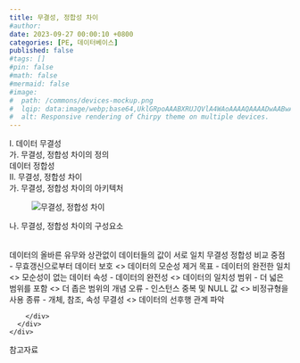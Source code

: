 ```yaml
---
title: 무결성, 정합성 차이
#author: 
date: 2023-09-27 00:00:10 +0800
categories: [PE, 데이터베이스]
published: false
#tags: []
#pin: false
#math: false
#mermaid: false
#image:
#  path: /commons/devices-mockup.png
#  lqip: data:image/webp;base64,UklGRpoAAABXRUJQVlA4WAoAAAAQAAAADwAABwAAQUxQSDIAAAARL0AmbZurmr57yyIiqE8oiG0bejIYEQTgqiDA9vqnsUSI6H+oAERp2HZ65qP/VIAWAFZQOCBCAAAA8AEAnQEqEAAIAAVAfCWkAALp8sF8rgRgAP7o9FDvMCkMde9PK7euH5M1m6VWoDXf2FkP3BqV0ZYbO6NA/VFIAAAA
#  alt: Responsive rendering of Chirpy theme on multiple devices.
---
```


<div class="post-wrap">
  <div class="para">
    <div class="para-title">
      I. 데이터 무결성
    </div>
    <div class="para-cntnt">
      <div class="para">
        <div class="para-title">
          가. 무결성, 정합성 차이의 정의
        </div>
        <div class="para-cntnt">
          데이터 정합성
        </div>
      </div>
    </div>
  </div>
  
  <div class="para">
    <div class="para-title">
      II. 무결성, 정합성 차이
    </div>
    <div class="para-cntnt">
      <div class="para">
        <div class="para-title">
          가. 무결성, 정합성 차이의 아키텍처
        </div>
        <div class="para-cntnt">
          <figure class="post-figure">
            <img src="/assets/img/posts/무결성,-정합성-차이.png" alt="무결성, 정합성 차이">
<!--            <figcaption>Source: Unveiling the Metaverse: Exploring Emerging Trends, Multifaceted Perspectives, and Future Challenges</figcaption>-->
          </figure>
        </div>
      </div>
      <div class="para">
        <div class="para-title">
          나. 무결성, 정합성 차이의 구성요소
        </div>
        <div class="para-cntnt">
          <table class="post-table">
          </table>
            데이터의 올바른 유무와 상관없이 데이터들의 값이 서로 일치
무결성 정합성 비교
  중점 - 무효갱신으로부터 데이터 보호 &lt;&gt; 데이터의 모순성 제거
  목표 - 데이터의 완전한 일치 &lt;&gt; 모순성이 없는 데이터
  속성 - 데이터의 완전성 &lt;&gt; 데이터의 일치성
  범위 - 더 넓은 범위를 포함 &lt;&gt; 더 좁은 범위의 개념
  오류 - 인스턴스 중복 및 NULL 값 &lt;&gt; 비정규형을 사용
  종류 - 개체, 참조, 속성 무결성 &lt;&gt; 데이터의 선후행 관계 파악

        </div>
      </div>
    </div>
  </div>

  <div class="refr-wrap">
    <div class="refr-title">
        참고자료
    </div>
    <ol class="refr-list">
    <!--    <li>(나현식, 최대선) <a target="_blank" href="https://scienceon.kisti.re.kr/commons/util/originalView.do?cn=JAKO202225948430499&oCn=JAKO202225948430499&dbt=JAKO&journal=NJOU00291864">메타버스 보안 위협 요소 및 대응 방안 검토</a></li>-->
    <!--    <li>(M. Uddin, S. Manickam, H. Ullah, M. Obaidat and A. Dandoush) <a target="_blank" href="https://ieeexplore.ieee.org/abstract/document/10138386">Unveiling the Metaverse: Exploring Emerging Trends, Multifaceted Perspectives, and Future Challenges</a></li>-->
    </ol>
  </div>
</div>
